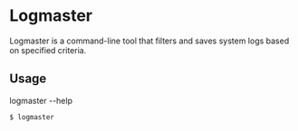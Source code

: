 # Logmaster

Logmaster is a command-line tool that filters and saves system logs based on specified criteria.

## Usage

logmaster --help

```bash
$ logmaster
